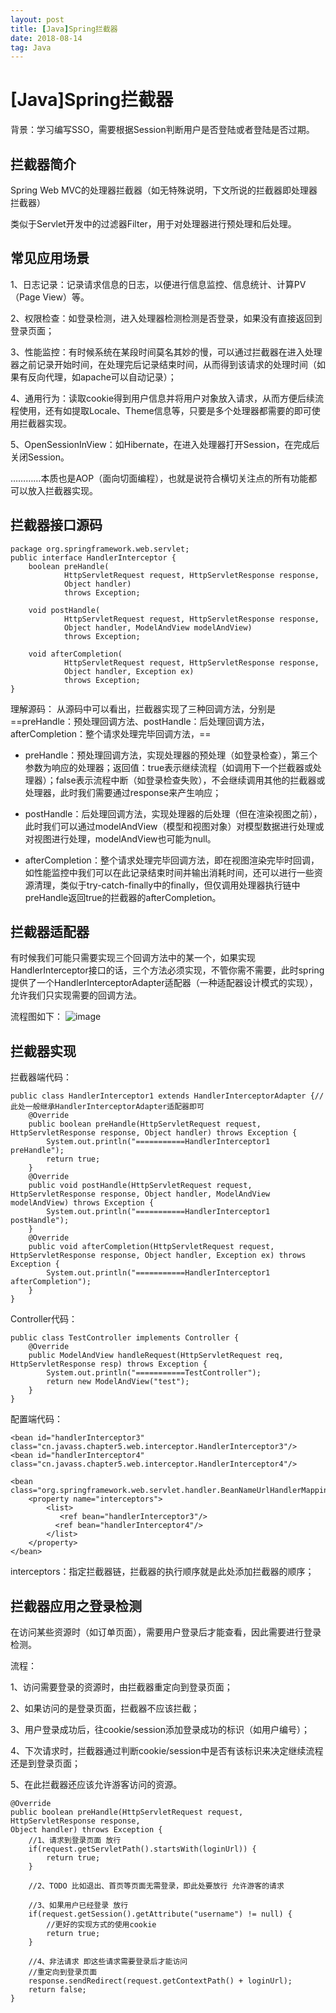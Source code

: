 ```yaml
---
layout: post
title: [Java]Spring拦截器
date: 2018-08-14 
tag: Java
---
```


# [Java]Spring拦截器

背景：学习编写SSO，需要根据Session判断用户是否登陆或者登陆是否过期。

## 拦截器简介

Spring Web MVC的处理器拦截器（如无特殊说明，下文所说的拦截器即处理器拦截器）

类似于Servlet开发中的过滤器Filter，用于对处理器进行预处理和后处理。


## 常见应用场景

1、日志记录：记录请求信息的日志，以便进行信息监控、信息统计、计算PV（Page View）等。

2、权限检查：如登录检测，进入处理器检测检测是否登录，如果没有直接返回到登录页面；

3、性能监控：有时候系统在某段时间莫名其妙的慢，可以通过拦截器在进入处理器之前记录开始时间，在处理完后记录结束时间，从而得到该请求的处理时间（如果有反向代理，如apache可以自动记录）；

4、通用行为：读取cookie得到用户信息并将用户对象放入请求，从而方便后续流程使用，还有如提取Locale、Theme信息等，只要是多个处理器都需要的即可使用拦截器实现。

5、OpenSessionInView：如Hibernate，在进入处理器打开Session，在完成后关闭Session。

…………本质也是AOP（面向切面编程），也就是说符合横切关注点的所有功能都可以放入拦截器实现。

## 拦截器接口源码


```
package org.springframework.web.servlet;  
public interface HandlerInterceptor {  
    boolean preHandle(  
            HttpServletRequest request, HttpServletResponse response,   
            Object handler)   
            throws Exception;  
  
    void postHandle(  
            HttpServletRequest request, HttpServletResponse response,   
            Object handler, ModelAndView modelAndView)   
            throws Exception;  
  
    void afterCompletion(  
            HttpServletRequest request, HttpServletResponse response,   
            Object handler, Exception ex)  
            throws Exception;  
}  
```

理解源码：
从源码中可以看出，拦截器实现了三种回调方法，分别是==preHandle：预处理回调方法、postHandle：后处理回调方法，afterCompletion：整个请求处理完毕回调方法，==

- preHandle：预处理回调方法，实现处理器的预处理（如登录检查），第三个参数为响应的处理器；返回值：true表示继续流程（如调用下一个拦截器或处理器）；false表示流程中断（如登录检查失败），不会继续调用其他的拦截器或处理器，此时我们需要通过response来产生响应；

- postHandle：后处理回调方法，实现处理器的后处理（但在渲染视图之前），此时我们可以通过modelAndView（模型和视图对象）对模型数据进行处理或对视图进行处理，modelAndView也可能为null。

- afterCompletion：整个请求处理完毕回调方法，即在视图渲染完毕时回调，如性能监控中我们可以在此记录结束时间并输出消耗时间，还可以进行一些资源清理，类似于try-catch-finally中的finally，但仅调用处理器执行链中preHandle返回true的拦截器的afterCompletion。


## 拦截器适配器

有时候我们可能只需要实现三个回调方法中的某一个，如果实现HandlerInterceptor接口的话，三个方法必须实现，不管你需不需要，此时spring提供了一个HandlerInterceptorAdapter适配器（一种适配器设计模式的实现），允许我们只实现需要的回调方法。

流程图如下：
![image](http://sishuok.com/forum/upload/2012/9/4/1217fc1b3d71239c0267e1b9bfeec893__1.JPG)


## 拦截器实现

拦截器端代码：
```
public class HandlerInterceptor1 extends HandlerInterceptorAdapter {//此处一般继承HandlerInterceptorAdapter适配器即可  
    @Override  
    public boolean preHandle(HttpServletRequest request, HttpServletResponse response, Object handler) throws Exception {  
        System.out.println("===========HandlerInterceptor1 preHandle");  
        return true;  
    }  
    @Override  
    public void postHandle(HttpServletRequest request, HttpServletResponse response, Object handler, ModelAndView modelAndView) throws Exception {  
        System.out.println("===========HandlerInterceptor1 postHandle");  
    }  
    @Override  
    public void afterCompletion(HttpServletRequest request, HttpServletResponse response, Object handler, Exception ex) throws Exception {  
        System.out.println("===========HandlerInterceptor1 afterCompletion");  
    }  
}  
```

Controller代码：

```
public class TestController implements Controller {  
    @Override  
    public ModelAndView handleRequest(HttpServletRequest req, HttpServletResponse resp) throws Exception {  
        System.out.println("===========TestController");  
        return new ModelAndView("test");  
    }  
}  
```

配置端代码：

```
<bean id="handlerInterceptor3"   
class="cn.javass.chapter5.web.interceptor.HandlerInterceptor3"/>  
<bean id="handlerInterceptor4"   
class="cn.javass.chapter5.web.interceptor.HandlerInterceptor4"/> 
```


```
<bean class="org.springframework.web.servlet.handler.BeanNameUrlHandlerMapping">  
    <property name="interceptors">  
        <list>  
           <ref bean="handlerInterceptor3"/>  
          <ref bean="handlerInterceptor4"/>  
        </list>  
    </property>  
</bean>  
```

interceptors：指定拦截器链，拦截器的执行顺序就是此处添加拦截器的顺序；


## 拦截器应用之登录检测

在访问某些资源时（如订单页面），需要用户登录后才能查看，因此需要进行登录检测。

 

流程：

1、访问需要登录的资源时，由拦截器重定向到登录页面；

2、如果访问的是登录页面，拦截器不应该拦截；

3、用户登录成功后，往cookie/session添加登录成功的标识（如用户编号）；

4、下次请求时，拦截器通过判断cookie/session中是否有该标识来决定继续流程还是到登录页面；

5、在此拦截器还应该允许游客访问的资源。

```
@Override  
public boolean preHandle(HttpServletRequest request, HttpServletResponse response,   
Object handler) throws Exception {  
    //1、请求到登录页面 放行  
    if(request.getServletPath().startsWith(loginUrl)) {  
        return true;  
    }  
          
    //2、TODO 比如退出、首页等页面无需登录，即此处要放行 允许游客的请求  
          
    //3、如果用户已经登录 放行    
    if(request.getSession().getAttribute("username") != null) {  
        //更好的实现方式的使用cookie  
        return true;  
    }  
          
    //4、非法请求 即这些请求需要登录后才能访问  
    //重定向到登录页面  
    response.sendRedirect(request.getContextPath() + loginUrl);  
    return false;  
}  
```

